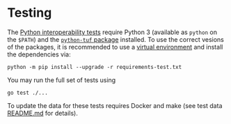 # Testing

The [Python interoperability tests](client/python_interop/) require Python 3
(available as `python` on the `$PATH`) and the [`python-tuf`
package](https://github.com/theupdateframework/python-tuf) installed. To use the correct vesions of the packages, it is recommended to use a [virtual environment](https://docs.python.org/3/library/venv.html#module-venv) and install the dependencies via:

```
python -m pip install --upgrade -r requirements-test.txt
```

You may run the full set of tests using 
```
go test ./...
```


To update the data for these tests requires Docker and make (see
test data [README.md](client/python_interop/testdata/README.md) for details).